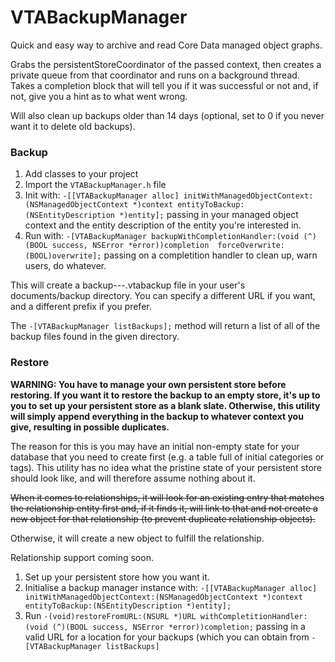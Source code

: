 VTABackupManager
================

Quick and easy way to archive and read Core Data managed object graphs.

Grabs the persistentStoreCoordinator of the passed context, then creates a private queue from that coordinator and runs on a background thread. Takes a completion block that will tell you if it was successful or not and, if not, give you a hint as to what went wrong.

Will also clean up backups older than 14 days (optional, set to 0 if you never want it to delete old backups).

### Backup

1. Add classes to your project
1. Import the `VTABackupManager.h` file
1. Init with: 
`-[[VTABackupManager alloc] initWithManagedObjectContext:(NSManagedObjectContext *)context
                                    entityToBackup:(NSEntityDescription *)entity];`
passing in your managed object context and the entity description of the entity you're interested in.
1. Run with: 
`-[VTABackupManager backupWithCompletionHandler:(void (^)(BOOL success, NSError *error))completion 
                     forceOverwrite:(BOOL)overwrite];`
passing on a completition handler to clean up, warn users, do whatever.

This will create a backup-<year>-<month>-<day>.vtabackup file in your user's documents/backup directory. You can specify a different URL if you want, and a different prefix if you prefer.

The `-[VTABackupManager listBackups];` method will return a list of all of the backup files found in the given directory.

### Restore

**WARNING: You have to manage your own persistent store before restoring. If you want it to restore the backup to an empty store, it's up to you to set up your persistent store as a blank slate. Otherwise, this utility will simply append everything in the backup to whatever context you give, resulting in possible duplicates.**

The reason for this is you may have an initial non-empty state for your database that you need to create first (e.g. a table full of initial categories or tags). This utility has no idea what the pristine state of your persistent store should look like, and will therefore assume nothing about it. 

<del>When it comes to relationships, it will look for an existing entry that matches the relationship entity first and, if it finds it, will link to that and not create a new object for that relationship (to prevent duplicate relationship objects).

Otherwise, it will create a new object to fulfill the relationship.</del>

Relationship support coming soon.

1. Set up your persistent store how you want it.
1. Initialise a backup manager instance with:
`-[[VTABackupManager alloc] initWithManagedObjectContext:(NSManagedObjectContext *)context
                                    entityToBackup:(NSEntityDescription *)entity];`
1. Run
`-(void)restoreFromURL:(NSURL *)URL withCompletitionHandler:(void (^)(BOOL success, NSError *error))completion;`
passing in a valid URL for a location for your backups (which you can obtain from `-[VTABackupManager listBackups]`